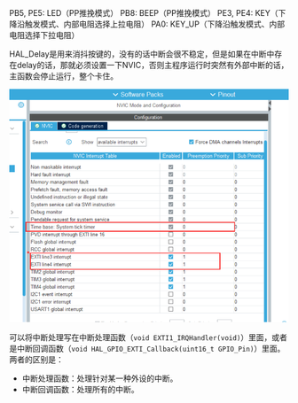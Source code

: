 PB5, PE5: LED（PP推挽模式）
PB8: BEEP（PP推挽模式）
PE3, PE4: KEY（下降沿触发模式、内部电阻选择上拉电阻）
PA0: KEY_UP（下降沿触发模式、内部电阻选择下拉电阻）

HAL_Delay是用来消抖按键的，没有的话中断会很不稳定，但是如果在中断中存在delay的话，那就必须设置一下NVIC，否则主程序运行时突然有外部中断的话，主函数会停止运行，整个卡住。

![NVIC设置](2884353-20220707152649159-443329512.png)

可以将中断处理写在中断处理函数（`void EXTI1_IRQHandler(void)`）里面，或者是中断回调函数（`void HAL_GPIO_EXTI_Callback(uint16_t GPIO_Pin)`）里面。两者的区别是：

- 中断处理函数：处理针对某一种外设的中断。
- 中断回调函数：处理所有的中断。
